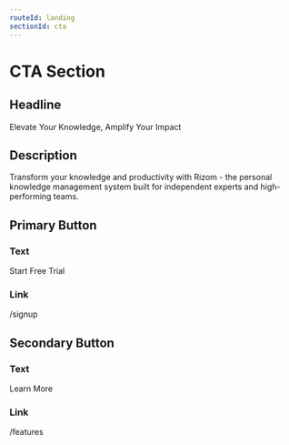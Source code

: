 ```yaml
---
routeId: landing
sectionId: cta
---
```


# CTA Section

## Headline

Elevate Your Knowledge, Amplify Your Impact

## Description

Transform your knowledge and productivity with Rizom - the personal knowledge management system built for independent experts and high-performing teams.

## Primary Button

### Text

Start Free Trial

### Link

/signup

## Secondary Button

### Text

Learn More

### Link

/features

